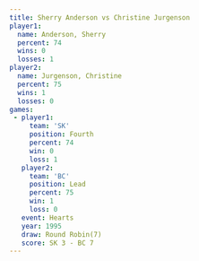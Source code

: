 ```yaml
---
title: Sherry Anderson vs Christine Jurgenson
player1:                    
  name: Anderson, Sherry    
  percent: 74               
  wins: 0                   
  losses: 1                 
player2:                    
  name: Jurgenson, Christine
  percent: 75               
  wins: 1                   
  losses: 0                 
games:
 - player1:          
     team: 'SK'      
     position: Fourth
     percent: 74     
     win: 0          
     loss: 1         
   player2:        
     team: 'BC'    
     position: Lead
     percent: 75   
     win: 1        
     loss: 0       
   event: Hearts       
   year: 1995          
   draw: Round Robin(7)
   score: SK 3 - BC 7  
---
```

